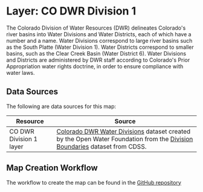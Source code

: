 # Layer: CO DWR Division  1 #

The Colorado Division of Water Resources (DWR)
delineates Colorado's river basins into
Water Divisions and Water Districts, each of which have a number and a name.
Water Divisions correspond to large river basins such as the South Platte (Water Division 1).
Water Districts correspond to smaller basins, such as the Clear Creek Basin (Water District 6).
Water Divisions and Districts are administered by DWR staff according
to Colorado's Prior Appropriation water rights doctrine,
in order to ensure compliance with water laws.

## Data Sources ##

The following are data sources for this map:

| **Resource** | **Source** |
| -- | -- |
| CO DWR Division 1 layer | [Colorado DWR Water Divisions](https://data.openwaterfoundation.org/state/co/dwr/divisions/) dataset created by the Open Water Foundation from the [Division Boundaries](https://www.colorado.gov/pacific/cdss/gis-data-category) dataset from CDSS. |

## Map Creation Workflow ##

The workflow to create the map can be found in the
[GitHub repository](https://github.com/OpenWaterFoundation/owf-infomapper-co-clear/tree/master/workflow/BasinEntities/Administration-CoDwrWaterDistricts)
